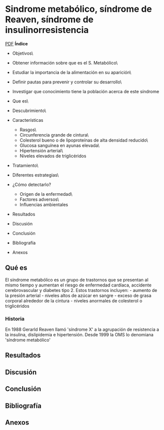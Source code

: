 Sindrome metabólico, síndrome de Reaven, síndrome de insulinorresistencia
=========================================================================

[PDF](./tfc-sindrome-metabolico.pdf) **Índice**

-   Objetivos\
-   Obtener información sobre que es el S. Metabólico\
-   Estudiar la importancia de la alimentación en su aparición\
-   Definir pautas para prevenir y controlar su desarrollo\
-   Investigar que conocimiento tiene la población acerca de este
    síndrome

-   Que es\
-   Descubrimiento\
-   Características
    -   Rasgos\
    -   Circunferencia grande de cintura\
    -   Colesterol bueno o de lipoproteínas de alta densidad reducido\
    -   Glucosa sanguínea en ayunas elevada\
    -   Hipertensión arterial\
    -   Niveles elevados de triglicéridos
-   Tratamiento\
-   Diferentes estrategias\
-   ¿Cómo detectarlo?
    -   Origen de la enfermedad\
    -   Factores adversos\
    -   Influencias ambientales
-   Resultados

-   Discusión

-   Conclusión

-   Bibliografía

-   Anexos

Qué es
------

El síndrome metabólico es un grupo de trastornos que se presentan al
mismo tiempo y aumentan el riesgo de enfermedad cardíaca, accidente
cerebrovascular y diabetes tipo 2. Estos trastornos incluyen: - aumento
de la presión arterial - niveles altos de azúcar en sangre - exceso de
grasa corporal alrededor de la cintura - niveles anormales de colesterol
o triglicéridos

### Historia

En 1988 Gerarld Reaven llamó 'síndrome X' a la agrupación de resistencia
a la insulina, dislipidemia e hipertensión. Desde 1999 la OMS lo
denomiana 'síndrome metabólico'

Resultados
----------

Discusión
---------

Conclusión
----------

Bibliografía
------------

Anexos
------
